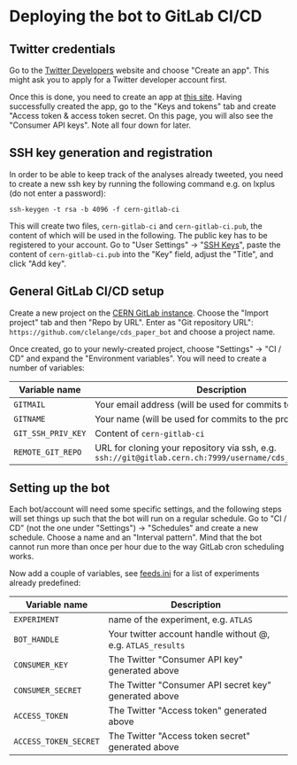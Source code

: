 # Deploying the bot to GitLab CI/CD

## Twitter credentials

Go to the [Twitter Developers](https://developer.twitter.com/apps) website and choose "Create an app". This might ask you to apply for a Twitter developer account first.

Once this is done, you need to create an app at [this site](https://developer.twitter.com/en/apps). Having successfully created the app, go to the "Keys and tokens" tab and create "Access token & access token secret. On this page, you will also see the "Consumer API keys". Note all four down for later.

## SSH key generation and registration

In order to be able to keep track of the analyses already tweeted, you need to create a new ssh key by running the following command e.g. on lxplus (do not enter a password):

```shell
ssh-keygen -t rsa -b 4096 -f cern-gitlab-ci
```

This will create two files, `cern-gitlab-ci` and `cern-gitlab-ci.pub`, the content of which will be used in the following. The public key has to be registered to your account. Go to "User Settings" -> "[SSH Keys](https://gitlab.cern.ch/profile/keys)", paste the content of `cern-gitlab-ci.pub` into the "Key" field, adjust the "Title", and click "Add key".

## General GitLab CI/CD setup

Create a new project on the [CERN GitLab instance](https://gitlab.cern.ch/projects/new). Choose the "Import project" tab and then "Repo by URL". Enter as "Git repository URL": `https://github.com/clelange/cds_paper_bot` and choose a project name.

Once created, go to your newly-created project, choose "Settings" -> "CI / CD" and expand the "Environment variables". You will need to create a number of variables:

| Variable name      | Description                                                                                              |
| ------------------ | -------------------------------------------------------------------------------------------------------- |
| `GITMAIL`          | Your email address (will be used for commits to the project)                                             |
| `GITNAME`          | Your name (will be used for commits to the project)                                                      |
| `GIT_SSH_PRIV_KEY` | Content of `cern-gitlab-ci`                                                                              |
| `REMOTE_GIT_REPO`  | URL for cloning your repository via ssh, e.g. `ssh://git@gitlab.cern.ch:7999/username/cds_paper_bot.git` |

## Setting up the bot

Each bot/account will need some specific settings, and the following steps will set things up such that the bot will run on a regular schedule. Go to "CI / CD" (not the one under "Settings") -> "Schedules" and create a new schedule. Choose a name and an "Interval pattern". Mind that the bot cannot run more than once per hour due to the way GitLab cron scheduling works.

Now add a couple of variables, see [feeds.ini](https://github.com/clelange/cds_paper_bot/blob/master/feeds.ini) for a list of experiments already predefined:

| Variable name         | Description                                                 |
| --------------------- | ----------------------------------------------------------- |
| `EXPERIMENT`          | name of the experiment, e.g. `ATLAS`                        |
| `BOT_HANDLE`          | Your twitter account handle without @, e.g. `ATLAS_results` |
| `CONSUMER_KEY`        | The Twitter "Consumer API key" generated above              |
| `CONSUMER_SECRET`     | The Twitter "Consumer API secret key" generated above       |
| `ACCESS_TOKEN`        | The Twitter "Access token" generated above                  |
| `ACCESS_TOKEN_SECRET` | The Twitter "Access token secret" generated above           |
